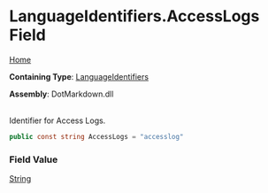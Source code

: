 # LanguageIdentifiers\.AccessLogs Field

[Home](../../../README.md)

**Containing Type**: [LanguageIdentifiers](../README.md)

**Assembly**: DotMarkdown\.dll

\
Identifier for Access Logs\.

```csharp
public const string AccessLogs = "accesslog"
```

### Field Value

[String](https://docs.microsoft.com/en-us/dotnet/api/system.string)

